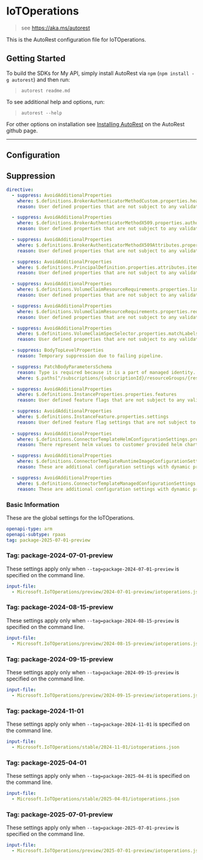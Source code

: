 # IoTOperations

> see https://aka.ms/autorest

This is the AutoRest configuration file for IoTOperations.

## Getting Started

To build the SDKs for My API, simply install AutoRest via `npm` (`npm install -g autorest`) and then run:

> `autorest readme.md`

To see additional help and options, run:

> `autorest --help`

For other options on installation see [Installing AutoRest](https://aka.ms/autorest/install) on the AutoRest github page.

---

## Configuration

## Suppression

``` yaml
directive:
  - suppress: AvoidAdditionalProperties
    where: $.definitions.BrokerAuthenticatorMethodCustom.properties.headers
    reason: User defined properties that are not subject to any validations.

  - suppress: AvoidAdditionalProperties
    where: $.definitions.BrokerAuthenticatorMethodX509.properties.authorizationAttributes
    reason: User defined properties that are not subject to any validations.

  - suppress: AvoidAdditionalProperties
    where: $.definitions.BrokerAuthenticatorMethodX509Attributes.properties.attributes
    reason: User defined properties that are not subject to any validations.

  - suppress: AvoidAdditionalProperties
    where: $.definitions.PrincipalDefinition.properties.attributes.items
    reason: User defined properties that are not subject to any validations.

  - suppress: AvoidAdditionalProperties
    where: $.definitions.VolumeClaimResourceRequirements.properties.limits
    reason: User defined properties that are not subject to any validations.

  - suppress: AvoidAdditionalProperties
    where: $.definitions.VolumeClaimResourceRequirements.properties.requests
    reason: User defined properties that are not subject to any validations.

  - suppress: AvoidAdditionalProperties
    where: $.definitions.VolumeClaimSpecSelector.properties.matchLabels
    reason: User defined properties that are not subject to any validations.

  - suppress: BodyTopLevelProperties
    reason: Temporary suppression due to failing pipeline.

  - suppress: PatchBodyParametersSchema
    reason: Type is required because it is a part of managed identity.
    where: $.paths["/subscriptions/{subscriptionId}/resourceGroups/{resourceGroupName}/providers/Microsoft.IoTOperations/instances/{instanceName}"].patch.parameters[4].schema.properties.identity

  - suppress: AvoidAdditionalProperties
    where: $.definitions.InstanceProperties.properties.features
    reason: User defined feature flags that are not subject to any validations and can differ between the versions of AIO deployed on the customer's cluster.

  - suppress: AvoidAdditionalProperties
    where: $.definitions.InstanceFeature.properties.settings
    reason: User defined feature flag settings that are not subject to any validations and can differ between the versions of AIO deployed on the customer's cluster.
    
  - suppress: AvoidAdditionalProperties
    where: $.definitions.ConnectorTemplateHelmConfigurationSettings.properties.values
    reason: There represent helm values to customer provided helm charts hence the properties are not known ahead of time.

  - suppress: AvoidAdditionalProperties
    where: $.definitions.ConnectorTemplateRuntimeImageConfigurationSettings.properties.additionalConfiguration
    reason: These are additional configuration settings with dynamic properties that are not known ahead of time.

  - suppress: AvoidAdditionalProperties
    where: $.definitions.ConnectorTemplateManagedConfigurationSettings.properties.persistentVolumeClaimTemplates.items
    reason: These are additional configuration settings with dynamic properties that are not known ahead of time.
```

### Basic Information

These are the global settings for the IoTOperations.

```yaml
openapi-type: arm
openapi-subtype: rpaas
tag: package-2025-07-01-preview
```

### Tag: package-2024-07-01-preview

These settings apply only when `--tag=package-2024-07-01-preview` is specified on the command line.

```yaml $(tag) == 'package-2024-07-01-preview'
input-file:
  - Microsoft.IoTOperations/preview/2024-07-01-preview/iotoperations.json
```

### Tag: package-2024-08-15-preview

These settings apply only when `--tag=package-2024-08-15-preview` is specified on the command line.

```yaml $(tag) == 'package-2024-08-15-preview'
input-file:
  - Microsoft.IoTOperations/preview/2024-08-15-preview/iotoperations.json
```

### Tag: package-2024-09-15-preview

These settings apply only when `--tag=package-2024-09-15-preview` is specified on the command line.

```yaml $(tag) == 'package-2024-09-15-preview'
input-file:
  - Microsoft.IoTOperations/preview/2024-09-15-preview/iotoperations.json
```

### Tag: package-2024-11-01

These settings apply only when `--tag=package-2024-11-01` is specified on the command line.

```yaml $(tag) == 'package-2024-11-01'
input-file:
  - Microsoft.IoTOperations/stable/2024-11-01/iotoperations.json
```

### Tag: package-2025-04-01

These settings apply only when `--tag=package-2025-04-01` is specified on the command line.

```yaml $(tag) == 'package-2025-04-01'
input-file:
  - Microsoft.IoTOperations/stable/2025-04-01/iotoperations.json
```

### Tag: package-2025-07-01-preview

These settings apply only when `--tag=package-2025-07-01-preview` is specified on the command line.

```yaml $(tag) == 'package-2025-07-01-preview'
input-file:
  - Microsoft.IoTOperations/preview/2025-07-01-preview/iotoperations.json
```